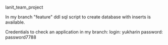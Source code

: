lanit_team_project

<vlad yukharin>
In my branch "feature" ddl sql script to 
create database with inserts is available.

Credentials to check an application in my branch:
login: yukharin
password: password7788 
<vlad yukharin>
